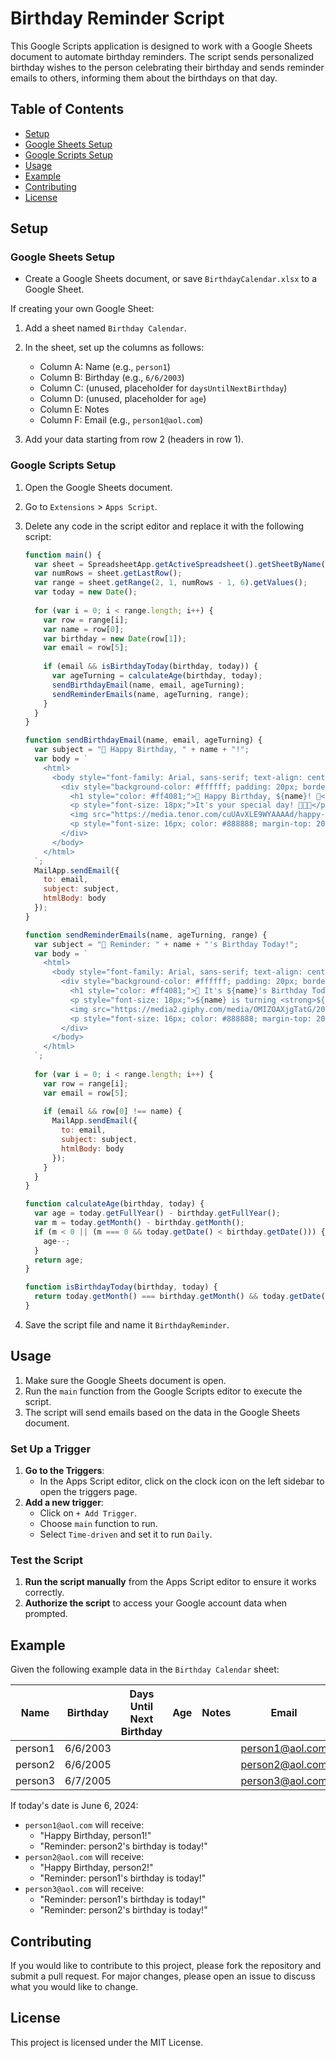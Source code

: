 # Birthday Reminder Script

This Google Scripts application is designed to work with a Google Sheets document to automate birthday reminders. The script sends personalized birthday wishes to the person celebrating their birthday and sends reminder emails to others, informing them about the birthdays on that day.

## Table of Contents

- [Setup](#setup)
- [Google Sheets Setup](#google-sheets-setup)
- [Google Scripts Setup](#google-scripts-setup)
- [Usage](#usage)
- [Example](#example)
- [Contributing](#contributing)
- [License](#license)

## Setup

### Google Sheets Setup

- Create a Google Sheets document, or save `BirthdayCalendar.xlsx` to a Google Sheet.

If creating your own Google Sheet:
1. Add a sheet named `Birthday Calendar`.
2. In the sheet, set up the columns as follows:
   - Column A: Name (e.g., `person1`)
   - Column B: Birthday (e.g., `6/6/2003`)
   - Column C: (unused, placeholder for `daysUntilNextBirthday`)
   - Column D: (unused, placeholder for `age`)
   - Column E: Notes
   - Column F: Email (e.g., `person1@aol.com`)

3. Add your data starting from row 2 (headers in row 1).

### Google Scripts Setup

1. Open the Google Sheets document.
2. Go to `Extensions` > `Apps Script`.
3. Delete any code in the script editor and replace it with the following script:

    ```javascript
    function main() {
      var sheet = SpreadsheetApp.getActiveSpreadsheet().getSheetByName("Birthday Calendar");
      var numRows = sheet.getLastRow();
      var range = sheet.getRange(2, 1, numRows - 1, 6).getValues();
      var today = new Date();
      
      for (var i = 0; i < range.length; i++) {
        var row = range[i];
        var name = row[0];
        var birthday = new Date(row[1]);
        var email = row[5];
        
        if (email && isBirthdayToday(birthday, today)) {
          var ageTurning = calculateAge(birthday, today);
          sendBirthdayEmail(name, email, ageTurning);
          sendReminderEmails(name, ageTurning, range);
        }
      }
    }

    function sendBirthdayEmail(name, email, ageTurning) {
      var subject = "🎉 Happy Birthday, " + name + "!";
      var body = `
        <html>
          <body style="font-family: Arial, sans-serif; text-align: center; background-color: #f9f9f9; padding: 20px;">
            <div style="background-color: #ffffff; padding: 20px; border-radius: 10px; box-shadow: 0 0 10px rgba(0, 0, 0, 0.1);">
              <h1 style="color: #ff4081;">🎂 Happy Birthday, ${name}! 🎂</h1>
              <p style="font-size: 18px;">It's your special day! 🥳🥳🥳</p>
              <img src="https://media.tenor.com/cuUAvXLE9WYAAAAd/happy-birthday.gif" alt="Birthday" style="width: 200px; margin-top: 20px;">
              <p style="font-size: 16px; color: #888888; margin-top: 20px;">Yayyy make a wish!!!</p>
            </div>
          </body>
        </html>
      `;
      MailApp.sendEmail({
        to: email,
        subject: subject,
        htmlBody: body
      });
    }

    function sendReminderEmails(name, ageTurning, range) {
      var subject = "🎉 Reminder: " + name + "'s Birthday Today!";
      var body = `
        <html>
          <body style="font-family: Arial, sans-serif; text-align: center; background-color: #f9f9f9; padding: 20px;">
            <div style="background-color: #ffffff; padding: 20px; border-radius: 10px; box-shadow: 0 0 10px rgba(0, 0, 0, 0.1);">
              <h1 style="color: #ff4081;">🎂 It's ${name}'s Birthday Today! 🎂</h1>
              <p style="font-size: 18px;">${name} is turning <strong>${ageTurning}</strong> years old today! 🥳🥳🥳</p>
              <img src="https://media2.giphy.com/media/OMIZOAXjgTatG/200.gif?cid=790b7611d0vqf270x2pfrmottje0jmv3ay15r9514cme9gal&rid=200.gif&ct=g" alt="Birthday Cake" style="width: 200px; margin-top: 20px;">
              <p style="font-size: 16px; color: #888888; margin-top: 20px;">Don't forget to wish them a happy birthday!</p>
            </div>
          </body>
        </html>
      `;
      
      for (var i = 0; i < range.length; i++) {
        var row = range[i];
        var email = row[5];
        
        if (email && row[0] !== name) {
          MailApp.sendEmail({
            to: email,
            subject: subject,
            htmlBody: body
          });
        }
      }
    }

    function calculateAge(birthday, today) {
      var age = today.getFullYear() - birthday.getFullYear();
      var m = today.getMonth() - birthday.getMonth();
      if (m < 0 || (m === 0 && today.getDate() < birthday.getDate())) {
        age--;
      }
      return age;
    }

    function isBirthdayToday(birthday, today) {
      return today.getMonth() === birthday.getMonth() && today.getDate() === birthday.getDate();
    }
    ```

4. Save the script file and name it `BirthdayReminder`.

## Usage

1. Make sure the Google Sheets document is open.
2. Run the `main` function from the Google Scripts editor to execute the script.
3. The script will send emails based on the data in the Google Sheets document.

### Set Up a Trigger

1. **Go to the Triggers**:
   - In the Apps Script editor, click on the clock icon on the left sidebar to open the triggers page.
2. **Add a new trigger**:
   - Click on `+ Add Trigger`.
   - Choose `main` function to run.
   - Select `Time-driven` and set it to run `Daily`.

### Test the Script

1. **Run the script manually** from the Apps Script editor to ensure it works correctly.
2. **Authorize the script** to access your Google account data when prompted.

## Example

Given the following example data in the `Birthday Calendar` sheet:

| Name    | Birthday  | Days Until Next Birthday | Age | Notes | Email           |
|---------|-----------|--------------------------|-----|-------|-----------------|
| person1 | 6/6/2003  |                          |     |       | person1@aol.com |
| person2 | 6/6/2005  |                          |     |       | person2@aol.com |
| person3 | 6/7/2005  |                          |     |       | person3@aol.com |

If today's date is June 6, 2024:
- `person1@aol.com` will receive:
  - "Happy Birthday, person1!"
  - "Reminder: person2's birthday is today!"
- `person2@aol.com` will receive:
  - "Happy Birthday, person2!"
  - "Reminder: person1's birthday is today!"
- `person3@aol.com` will receive:
  - "Reminder: person1's birthday is today!"
  - "Reminder: person2's birthday is today!"

## Contributing

If you would like to contribute to this project, please fork the repository and submit a pull request. For major changes, please open an issue to discuss what you would like to change.

## License

This project is licensed under the MIT License.
